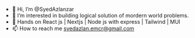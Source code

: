 - 👋 Hi, I’m @SyedAzlanzar
- 👀 I’m interested in building logical solution of mordern world problems.
- 🌱 Hands on React js | Nextjs | Node js with express | Tailwind | MUI 
- 📫 How to reach me syedazlan.emcr@gmail.com

<!---
SyedAzlanzar/SyedAzlanzar is a ✨ special ✨ repository because its `README.md` (this file) appears on your GitHub profile.
You can click the Preview link to take a look at your changes.
--->

